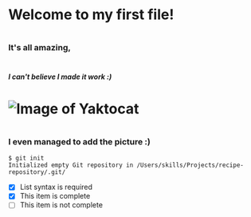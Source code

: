 # <H1> Welcome to my first file! 
# <H3> It's all amazing, 
#  <h5> I can't believe I made it work :)
# ![Image of Yaktocat](https://octodex.github.com/images/yaktocat.png)
# <h3> I even managed to add the picture :)
```
$ git init
Initialized empty Git repository in /Users/skills/Projects/recipe-repository/.git/
```
- [x] List syntax is required
- [x] This item is complete
- [ ] This item is not complete
